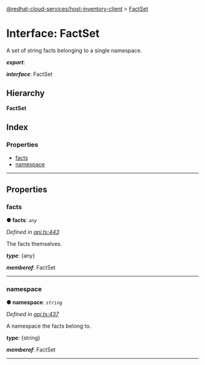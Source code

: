 [@redhat-cloud-services/host-inventory-client](../README.md) > [FactSet](../interfaces/factset.md)

# Interface: FactSet

A set of string facts belonging to a single namespace.

*__export__*: 

*__interface__*: FactSet

## Hierarchy

**FactSet**

## Index

### Properties

* [facts](factset.md#facts)
* [namespace](factset.md#namespace)

---

## Properties

<a id="facts"></a>

###  facts

**● facts**: *`any`*

*Defined in [api.ts:443](https://github.com/RedHatInsights/javascript-clients/blob/master/packages/host-inventory/api.ts#L443)*

The facts themselves.

*__type__*: {any}

*__memberof__*: FactSet

___
<a id="namespace"></a>

###  namespace

**● namespace**: *`string`*

*Defined in [api.ts:437](https://github.com/RedHatInsights/javascript-clients/blob/master/packages/host-inventory/api.ts#L437)*

A namespace the facts belong to.

*__type__*: {string}

*__memberof__*: FactSet

___

